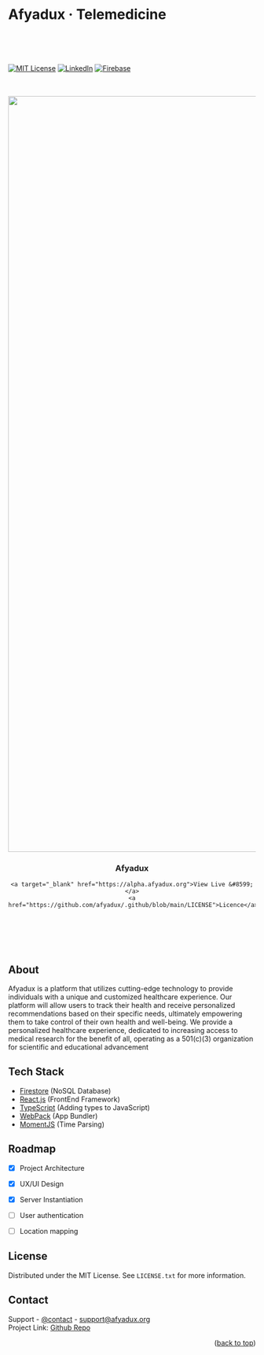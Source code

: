 
<!-- PROJECT LOGO -->
# Afyadux · Telemedicine
<br>
<br>
<br>

[![MIT License][license-shield]][license]
[![LinkedIn][linkedin-shield]][linkedin]
[![Firebase][firebase-shield]][firebase]

<br>
<br>

<div align="center">

  <img width="1536" alt="project" src="https://github.com/afyadux/.github/assets/98195031/445ce5a9-4f18-4ccb-9bb4-b05bef6f1130.png">

  <h3 align="center">Afyadux</h3>

  <div align="center">

    <a target="_blank" href="https://alpha.afyadux.org">View Live &#8599;</a>
    <a href="https://github.com/afyadux/.github/blob/main/LICENSE">Licence</a>
  </div>

</div>
<br>


<br>
<br>
<br>

## About


Afyadux is a platform that utilizes cutting-edge technology to provide individuals with a unique and customized healthcare experience. Our platform will allow users to track their health and receive personalized recommendations based on their specific needs, ultimately empowering them to take control of their own health and well-being. We provide a personalized healthcare experience, dedicated to increasing access to medical research for the benefit of all, operating as a 501(c)(3) organization for scientific and educational advancement


## Tech Stack

* [Firestore](https://firebase.google.com/products/firestore) (NoSQL Database)
* [React.js](https://reactjs.org/) (FrontEnd Framework)
* [TypeScript](https://www.typescriptlang.org/) (Adding types to JavaScript)
* [WebPack](https://webpack.js.org/) (App Bundler)
* [MomentJS](https://momentjs.com/) (Time Parsing)


## Roadmap

- [x] Project Architecture
- [x] UX/UI Design
- [x] Server Instantiation
- [ ] User authentication
- [ ] Location mapping


## License
Distributed under the MIT License. See `LICENSE.txt` for more information.

## Contact

Support - [@contact](mailto:support@afyadux.org) - support@afyadux.org <br>
Project Link: [Github Repo](https://github.com/afyadux/)


<p align="right">(<a href="#top">back to top</a>)</p>


<!-- MARKDOWN LINKS & IMAGES -->
[firebase-shield]: https://img.shields.io/badge/Firebase-039BE5?style=for-the-badge&logo=Firebase&logoColor=white
[firebase]: https://firebase.google.com/

[license-shield]: https://img.shields.io/github/license/othneildrew/Best-README-Template.svg?style=for-the-badge
[license]: https://github.com/afyadux/.github/blob/main/LICENSE

[linkedin-shield]: https://img.shields.io/badge/-LinkedIn-black.svg?style=for-the-badge&logo=linkedin&colorB=555
[linkedin]: https://www.linkedin.com/company/afyadux/
